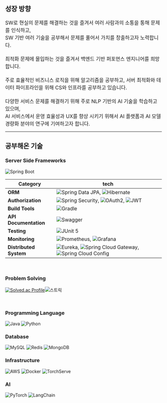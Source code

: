 성장 방향
---
<span style="font-size: 16px;">
SW로 현실의 문제를 해결하는 것을 즐겨서 여러 사람과의 소통을 통해 문제를 인식하고,<br>
SW 기반 여러 기술을 공부해서 문제를 풀어서 가치를 창출하고자 노력합니다.<br><br>
최적화 문제에 몰입하는 것을 즐겨서 백엔드 기반 퍼포먼스 엔지니어를 희망합니다.<br><br>
주로 효율적인 비즈니스 로직을 위해 알고리즘을 공부하고, 서버 최적화와 데이터 파이프라인을 위해 CS와 인프라를 공부하고 있습니다.<br><br>
다양한 서비스 문제를 해결하기 위해 주로 NLP 기반의 AI 기술을 학습하고 있으며,<br>
AI 서비스에서 운영 효율성과 UX를 향상 시키기 위해서 AI 플랫폼과 AI 모델 경량화 분야의 연구에 기여하고자 합니다.
</span>

---

## 공부해온 기술
### Server Side Frameworks

![Spring Boot](https://img.shields.io/badge/-Spring%20Boot-05122A?style=flat&logo=springboot&logoColor=6DB33F)

| Category       | tech                                                                                                                                                                                                                                                                                                                       |
|----------------|----------------------------------------------------------------------------------------------------------------------------------------------------------------------------------------------------------------------------------------------------------------------------------------------------------------------------|
| **ORM**        | ![Spring Data JPA](https://img.shields.io/badge/-Spring%20Data%20JPA-05122A?style=flat&logo=spring&logoColor=6DB33F), ![Hibernate](https://img.shields.io/badge/-Hibernate-05122A?style=flat&logo=hibernate&logoColor=59666C)                                                                                              |
| **Authorization** | ![Spring Security](https://img.shields.io/badge/-Spring%20Security-05122A?style=flat&logo=springsecurity&logoColor=6DB33F), ![OAuth2](https://img.shields.io/badge/-OAuth2-05122A?style=flat&logo=oauth&logoColor=3EAAAF), ![JWT](https://img.shields.io/badge/-JWT-05122A?style=flat&logo=jsonwebtokens&logoColor=000000) |
| **Build Tools** | ![Gradle](https://img.shields.io/badge/-Gradle-05122A?style=flat&logo=gradle&logoColor=02303A)                                                                                                                                                                                                                             
| **API Documentation** | ![Swagger](https://img.shields.io/badge/-Swagger-05122A?style=flat&logo=swagger&logoColor=85EA2D)                                                                                                                                                                                                                       |
| **Testing** | ![JUnit 5](https://img.shields.io/badge/-JUnit%205-05122A?style=flat&logo=junit5&logoColor=25A162)                                                                                                                                                                                                                           |
| **Monitoring** | ![Prometheus](https://img.shields.io/badge/-Prometheus-05122A?style=flat&logo=prometheus&logoColor=E6522C), ![Grafana](https://img.shields.io/badge/-Grafana-05122A?style=flat&logo=grafana&logoColor=F46800)
| **Distributed System** | ![Eureka](https://img.shields.io/badge/-Eureka-05122A?style=flat&logo=spring&logoColor=6DB33F), ![Spring Cloud Gateway](https://img.shields.io/badge/-Spring%20Cloud%20Gateway-05122A?style=flat&logo=spring&logoColor=6DB33F), ![Spring Cloud Config](https://img.shields.io/badge/-Spring%20Cloud%20Config-05122A?style=flat&logo=spring&logoColor=6DB33F) |
<br>

### Problem Solving
[![Solved.ac Profile](http://mazassumnida.wtf/api/v2/generate_badge?boj=peter9244)](https://solved.ac/peter9244/)![스트릭](http://mazandi.herokuapp.com/api?handle=peter9244&theme=dark)

<br>

### Programming  Language
![Java](https://img.shields.io/badge/-Java-05122A?style=flat&logo=java) 
![Python](https://img.shields.io/badge/-Python-05122A?style=flat&logo=python)

### Database
![MySQL](https://img.shields.io/badge/MySQL-05122A?style=flat&logo=mysql&logoColor=white)
![Redis](https://img.shields.io/badge/-Redis-05122A?style=flat&logo=redis&logoColor=DC382D)
![MongoDB](https://img.shields.io/badge/-MongoDB-05122A?style=flat&logo=mongodb&logoColor=47A248)

### Infrastructure
![AWS](https://img.shields.io/badge/-AWS-05122A?style=flat&logo=amazon-aws&logoColor=FF9900)
![Docker](https://img.shields.io/badge/-Docker-05122A?style=flat&logo=docker&logoColor=2496ED)
![TorchServe](https://img.shields.io/badge/-TorchServe-05122A?style=flat&logo=pytorch&logoColor=EE4C2C)

### AI
![PyTorch](https://img.shields.io/badge/-PyTorch-05122A?style=flat&logo=pytorch&logoColor=EE4C2C)
![LangChain](https://img.shields.io/badge/-LangChain-05122A?style=flat&logo=langchain&logoColor=FFD700)

